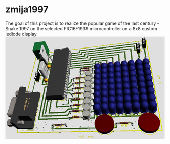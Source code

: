 # zmija1997
The goal of this project is to realize the popular game of the last century - Snake 1997
on the selected PIC16F1939 microcontroller on a 8x8 custom lediode display.
![3d-prikaz](meta/3d.png)
